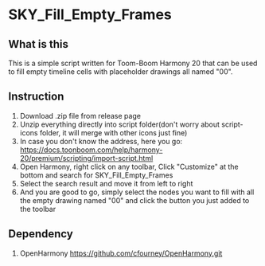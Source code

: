# SKY_Fill_Empty_Frames

## What is this
This is a simple script written for Toom-Boom Harmony 20 that can be used to fill empty timeline cells with placeholder drawings all named "00".

## Instruction
1. Download .zip file from release page
2. Unzip everything directly into script folder(don't worry about script-icons folder, it will merge with other icons just fine)
3. In case you don't know the address, here you go: https://docs.toonboom.com/help/harmony-20/premium/scripting/import-script.html
4. Open Harmony, right click on any toolbar, Click "Customize" at the bottom and search for SKY_Fill_Empty_Frames
5. Select the search result and move it from left to right
6. And you are good to go, simply select the nodes you want to fill with all the empty drawing named "00" and click the button you just added to the toolbar

## Dependency

1. OpenHarmony
https://github.com/cfourney/OpenHarmony.git
